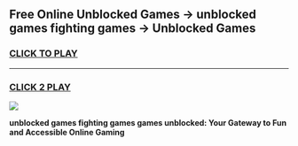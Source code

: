 
## Free Online Unblocked Games → unblocked games fighting games → Unblocked Games
<h3>
<a href="https://premium.freeplayer.one?title=unblocked_games_fighting_games&ref=21F">CLICK TO PLAY</a></h3>
<hr>

<h3>
<a href="https://premium.freeplayer.one?title=unblocked_games_fighting_games&ref=21F">CLICK 2 PLAY</a>
  
</h3>

<a href="https://premium.freeplayer.one?title=unblocked_games_fighting_games&ref=21F/"><img src="https://clearcache.store/games.png"></a>


**unblocked games fighting games games unblocked: Your Gateway to Fun and Accessible Online Gaming**
